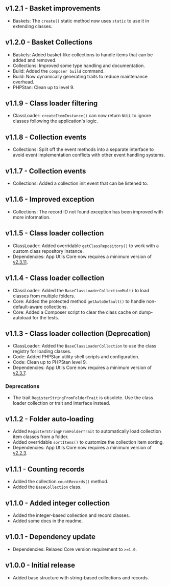 ## v1.2.1 - Basket improvements
- Baskets: The `create()` static method now uses `static` to use it in extending classes.

## v1.2.0 - Basket Collections
- Baskets: Added basket-like collections to handle items that can be added and removed.
- Collections: Improved some type handling and documentation.
- Build: Added the `composer build` command.
- Build: Now dynamically generating traits to reduce maintenance overhead.
- PHPStan: Clean up to level 9.

## v1.1.9 - Class loader filtering
- ClassLoader: `createItemInstance()` can now return `NULL` to ignore classes following the application's logic.

## v1.1.8 - Collection events
- Collections: Split off the event methods into a separate interface to avoid event implementation conflicts with other event handling systems.

## v1.1.7 - Collection events
- Collections: Added a collection init event that can be listened to.

## v1.1.6 - Improved exception
- Collections: The record ID not found exception has been improved with more information.

## v1.1.5 - Class loader collection
- ClassLoader: Added overridable `getClassRepository()` to work with a custom class repository instance.
- Dependencies: App Utils Core now requires a minimum version of [v2.3.11](https://github.com/Mistralys/application-utils-core/releases/tag/2.3.11).

## v1.1.4 - Class loader collection
- ClassLoader: Added the `BaseClassLoaderCollectionMulti` to load classes from multiple folders.
- Core: Added the protected method `getAutoDefault()` to handle non-default-aware collections.
- Core: Added a Composer script to clear the class cache on dump-autoload for the tests.

## v1.1.3 - Class loader collection (Deprecation)
- ClassLoader: Added the `BaseClassLoaderCollection` to use the class registry for loading classes.
- Code: Added PHPStan utility shell scripts and configuration.
- Code: Clean up to PHPStan level 9.
- Dependencies: App Utils Core now requires a minimum version of [v2.3.7](https://github.com/Mistralys/application-utils-core/releases/tag/2.3.7).

### Deprecations
- The trait `RegisterStringFromFolderTrait` is obsolete. Use the class loader collection
  or trait and interface instead.

## v1.1.2 - Folder auto-loading
- Added `RegisterStringFromFolderTrait` to automatically load collection item classes from a folder.
- Added overridable `sortItems()` to customize the collection item sorting.
- Dependencies: App Utils Core now requires a minimum version of [v2.2.3](https://github.com/Mistralys/application-utils-core/releases/tag/2.2.3).

## v1.1.1 - Counting records
- Added the collection `countRecords()` method.
- Added the `BaseCollection` class.

## v1.1.0 - Added integer collection
- Added the integer-based collection and record classes.
- Added some docs in the readme.

## v1.0.1 - Dependency update
- Dependencies: Relaxed Core version requirement to `>=1.0`.

## v1.0.0 - Initial release
- Added base structure with string-based collections and records.
